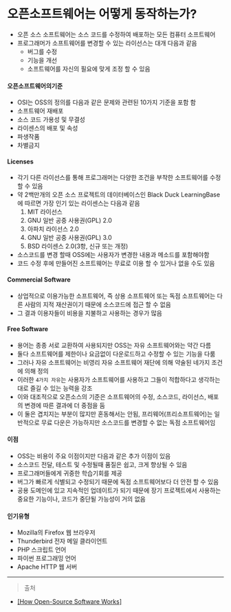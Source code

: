 # 오픈소프트웨어는 어떻게 동작하는가?

- 오픈 소스 소프트웨어는 소스 코드를 수정하여 배포하는 모든 컴퓨터 소프트웨어
- 프로그래머가 소프트웨어를 변경할 수 있는 라이선스는 대개 다음과 같음
  - 버그를 수정
  - 기능을 개선 
  - 소프트웨어를 자신의 필요에 맞게 조정 할 수 있음

#### 오픈소프트웨어의기준

- OSI는 OSS의 정의를 다음과 같은 문제와 관련된 10가지 기준을 포함 함
- 소프트웨어 재배포
- 소스 코드 가용성 및 무결성
- 라이센스의 배포 및 속성
- 파생작품
- 차별금지

#### Licenses

- 각기 다른 라이선스를 통해 프로그래머는 다양한 조건을 부착한 소프트웨어를 수정 할 수 있음
- 약 2백만개의 오픈 소스 프로젝트의 데이터베이스인 Black Duck LearningBase에 따르면 가장 인기 있는 라이센스는 다음과 같음 
  1. MIT 라이선스
  2. GNU 일반 공중 사용권(GPL) 2.0
  3. 아파치 라이선스 2.0
  4. GNU 일반 공중 사용권(GPL) 3.0
  5. BSD 라이센스 2.0(3항, 신규 또는 개정)
- 소스코드를 변경 할때 OSS에는 사용자가 변경한 내용과 메소드를 포함해야함
- 코드 수정 후에 만들어진 소프트웨어는 무료로 이용 할 수 있거나 없을 수도 있음

#### Commercial Software

- 상업적으로 이용가능한 소프트웨어, 즉 상용 소프트웨어 또는 독점 소프트웨어는 다른 사람의 지적 재산권이기 때문에 소스코드에 접근 할 수 없음
- 그 결과 이용자들이 비용을 지불하고 사용하는 경우가 많음

#### Free Software

- 용어는 종종 서로 교환하여 사용되지만 OSS는 자유 소프트웨어와는 약간 다름
- 둘다 소프트웨어를 제한이나 요금없이 다운로드하고 수정할 수 있는 기능을 다룸
- 그러나 자유 소프트웨어는 비영리 자유 소프트웨어 재단에 의해 약술된 네가지 조건에 의해 정의
- 이러한 `4가지 자유`는 사용자가 소프트웨어를 사용하고 그들이 적합하다고 생각하는 대로 즐길 수 있는 능력을 강조
- 이와 대조적으로 오픈소스의 기준은 소프트웨어의 수정, 소스코드, 라이선스, 배포의 변경에 따른 결과에 더 중점을 둠
- 이 둘은 겹치지는 부분이 많지만 혼동해서는 안됨, 프리웨어(프리소프트웨어)는 일반적으로 무료 다운은 가능하지만 소스코드를 변경할 수 없는 독점 소프트웨어임

#### 이점

- OSS는 비용이 주요 이점이지만 다음과 같은 추가 이점이 있음
- 소스코드 전달, 테스트 및 수정될때 품질은 쉽고, 크게 향상될 수 있음
- 프로그래머들에게 귀중한 학습기회를 제공
- 버그가 빠르게 식별되고 수정되기 때문에 독점 소프트웨어보다 더 안전 할 수 있음
- 공용 도메인에 있고 지속적인 업데이트가 되기 때문에 장기 프로젝트에서 사용하는 중요한 기능이나, 코드가 중단될 가능성이 거의 없음

#### 인기유형

- Mozilla의 Firefox 웹 브라우저
- Thunderbird 전자 메일 클라이언트
- PHP 스크립트 언어
- 파이썬 프로그래밍 언어
- Apache HTTP 웹 서버

---

> 출처

- [[How Open-Source Software Works]](https://www.thebalancecareers.com/what-is-open-source-software-2071941)